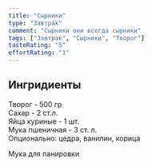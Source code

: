 ```yaml
---
title: "Сырники"
type: "Завтрак"
comment: "Сырники они всегда сырники"
tags: ["Завтрак", "Сырники", "Творог"]
tasteRating: "5"
effortRating: "1"
---
```


## Ингридиенты

Творог - 500 гр  
Сахар - 2 ст.л.  
Яйца куриные - 1 шт.  
Мука пшеничная - 3 ст. л.  
Опционально: цедра, ванилин, корица

Мука для панировки
